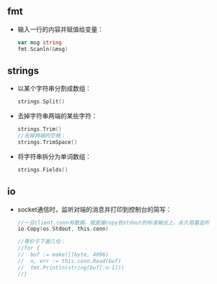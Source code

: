 ## fmt

- 输入一行的内容并赋值给变量：

  ```go
  var msg string
  fmt.Scanln(&msg)
  ```

## strings

- 以某个字符串分割成数组：

  ```go
  strings.Split()
  ```

- 去掉字符串两端的某些字符：

  ```go
  strings.Trim()
  //去掉两端的空格：
  strings.TrimSpace()
  ```

- 将字符串拆分为单词数组：

  ```go
  strings.Fields()
  ```

## io

- socket通信时，监听对端的消息并打印到控制台的简写：

  ```go
  //一旦client.conn有数据，就直接copy到stdout的标准输出上，永久阻塞监听
  io.Copy(os.Stdout, this.conn)
  
  //等价于下面几句：
  //for {
  //  buf := make([]byte, 4096)
  //  n, err := this.conn.Read(buf)
  //  fmt.Println(string(buf[:n-1]))
  //}
  ```

  